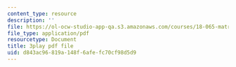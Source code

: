 ```yaml
---
content_type: resource
description: ''
file: https://ol-ocw-studio-app-qa.s3.amazonaws.com/courses/18-065-matrix-methods-in-data-analysis-signal-processing-and-machine-learning-spring-2018/d843ac96819a148f6afefc70cf98d5d9_Xa2jPbURTjQ.pdf
file_type: application/pdf
resourcetype: Document
title: 3play pdf file
uid: d843ac96-819a-148f-6afe-fc70cf98d5d9
---
```

